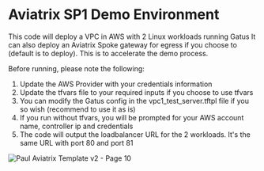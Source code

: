 
# Aviatrix SP1 Demo Environment

 This code will deploy a VPC in AWS with 2 Linux workloads running Gatus
 It can also deploy an Aviatrix Spoke gateway for egress if you choose to (default is to deploy). This is to accelerate the demo process.

 Before running, please note the following:

 1. Update the AWS Provider with your credentials information
 2. Update the tfvars file to your required inputs if you choose to use tfvars
 3. You can modify the Gatus config in the vpc1_test_server.tftpl file if you so wish (recommend to use it as is)
 4. If you run without tfvars, you will be prompted for your AWS account name, controller ip and credentials
 5. The code will output the loadbalancer URL for the 2 workloads. It's the same URL with port 80 and port 81



![Paul Aviatrix Template v2 - Page 10](https://github.com/user-attachments/assets/ad1ca413-cf3c-49bf-ae85-2444b0a7b575)
